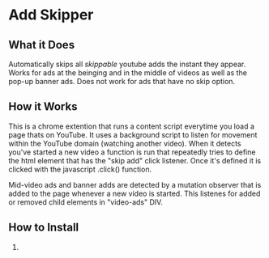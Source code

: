# Add Skipper
## What it Does
Automatically skips all *skippable* youtube adds the instant they appear. Works for ads at the beinging and in the middle of videos as well as the pop-up banner ads. Does not work for ads that have no skip option.
## How it Works
This is a chrome extention that runs a content script everytime you load a page thats on YouTube. It uses a background script to listen for movement within the YouTube domain (watching another video). When it detects you've started a new video a function is run that repeatedly tries to define the html element that has the "skip add" click listener. Once it's defined it is clicked with the javascript .click() function. 

Mid-video ads and banner adds are detected by a mutation observer that is added to the page whenever a new video is started. This listenes for added or removed child elements in "video-ads" DIV. 

## How to Install

1)
